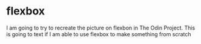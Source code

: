 # flexbox

I am going to try to recreate the picture on flexbon in The Odin Project.
This is going to text if I am able to use flexbox to make something from scratch
